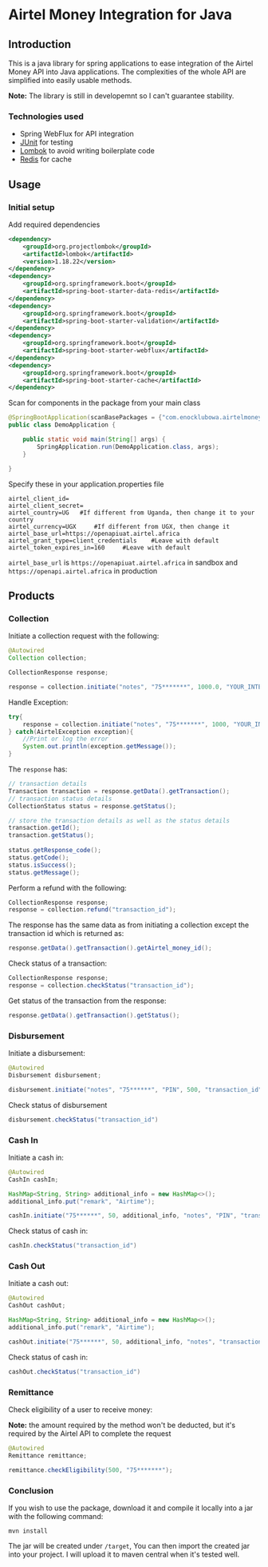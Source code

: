 # Airtel Money Integration for Java

## Introduction
This is a java library for spring applications to ease integration of the Airtel Money API into Java applications. 
The complexities of the whole API are simplified into easily usable methods.

**Note:** The library is still in developemnt so I can't guarantee stability.

### Technologies used

- Spring WebFlux for API integration
- [JUnit](https://junit.org/junit5/) for testing
- [Lombok](https://projectlombok.org/) to avoid writing boilerplate code
- [Redis](https://redis.io/) for cache

## Usage
### Initial setup

Add required dependencies
```xml
<dependency>
    <groupId>org.projectlombok</groupId>
    <artifactId>lombok</artifactId>
    <version>1.18.22</version>
</dependency>
<dependency>
	<groupId>org.springframework.boot</groupId>
	<artifactId>spring-boot-starter-data-redis</artifactId>
</dependency>
<dependency>
	<groupId>org.springframework.boot</groupId>
	<artifactId>spring-boot-starter-validation</artifactId>
</dependency>
<dependency>
	<groupId>org.springframework.boot</groupId>
	<artifactId>spring-boot-starter-webflux</artifactId>
</dependency>
<dependency>
	<groupId>org.springframework.boot</groupId>
	<artifactId>spring-boot-starter-cache</artifactId>
</dependency>
```
Scan for components in the package from your main class

```java
@SpringBootApplication(scanBasePackages = {"com.enocklubowa.airtelmoneyjava", ...your other packages})
public class DemoApplication {

	public static void main(String[] args) {
		SpringApplication.run(DemoApplication.class, args);
	}

}
```

Specify these in your application.properties file

```properties
airtel_client_id=
airtel_client_secret=
airtel_country=UG   #If different from Uganda, then change it to your country
airtel_currency=UGX     #If different from UGX, then change it
airtel_base_url=https://openapiuat.airtel.africa
airtel_grant_type=client_credentials    #Leave with default
airtel_token_expires_in=160     #Leave with default
```
`airtel_base_url` is `https://openapiuat.airtel.africa` in sandbox and `https://openapi.airtel.africa` in production 

## Products
### Collection 
Initiate a collection request with the following:

```java
@Autowired
Collection collection;

CollectionResponse response;

response = collection.initiate("notes", "75*******", 1000.0, "YOUR_INTERNAL_GENERATED_TRANSACTION_ID");
```

Handle Exception:
```java
try{
    response = collection.initiate("notes", "75*******", 1000, "YOUR_INTERNAL_GENERATED_TRANSACTION_ID");
} catch(AirtelException exception){
    //Print or log the error
    System.out.println(exception.getMessage());
}
```

The `response` has:
```java
// transaction details
Transaction transaction = response.getData().getTransaction(); 
// transaction status details
CollectionStatus status = response.getStatus();

// store the transaction details as well as the status details        
transaction.getId();
transaction.getStatus();
        
status.getResponse_code();
status.getCode();
status.isSuccess();
status.getMessage();
```

Perform a refund with the following:

```java
CollectionResponse response;
response = collection.refund("transaction_id");
```

The response has the same data as from initiating a collection except the transaction id which is returned as:

```java
response.getData().getTransaction().getAirtel_money_id();
```

Check status of a transaction:

```java
CollectionResponse response;
response = collection.checkStatus("transaction_id");
```

Get status of the transaction from the response:
```java
response.getData().getTransaction().getStatus();
```

### Disbursement

Initiate a disbursement:

```java
@Autowired
Disbursement disbursement;

disbursement.initiate("notes", "75******", "PIN", 500, "transaction_id");
```

Check status of disbursement

```java
disbursement.checkStatus("transaction_id")
```

### Cash In

Initiate a cash in:

```java
@Autowired
CashIn cashIn;

HashMap<String, String> additional_info = new HashMap<>();
additional_info.put("remark", "Airtime");

cashIn.initiate("75******", 50, additional_info, "notes", "PIN", "transaction_id");
```

Check status of cash in:
```java
cashIn.checkStatus("transaction_id")
```

### Cash Out
Initiate a cash out:

```java
@Autowired
CashOut cashOut;

HashMap<String, String> additional_info = new HashMap<>();
additional_info.put("remark", "Airtime");

cashOut.initiate("75******", 50, additional_info, "notes", "transaction_id");
```

Check status of cash in:
```java
cashOut.checkStatus("transaction_id")
```

### Remittance
Check eligibility of a user to receive money:

**Note:** the amount required by the method won't be deducted, but it's required by the Airtel API to complete the request
```java
@Autowired
Remittance remittance;

remittance.checkEligibility(500, "75*******");
```

### Conclusion
If you wish to use the package, download it and compile it locally into a jar with the following command:
```
mvn install
```
The jar will be created under `/target`, You can then import the created jar into your project.
I will upload it to maven central when it's tested well.